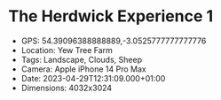 # The Herdwick Experience 1

- GPS: 54.39096388888889,-3.0525777777777776
- Location: Yew Tree Farm
- Tags: Landscape, Clouds, Sheep
- Camera: Apple iPhone 14 Pro Max
- Date: 2023-04-29T12:31:09.000+01:00
- Dimensions: 4032x3024
